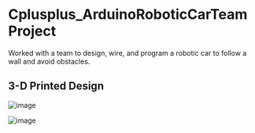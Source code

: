 # Cplusplus_ArduinoRoboticCarTeamProject
Worked with a team to design, wire, and program a robotic car to follow a wall and avoid obstacles.

## 3-D Printed Design

![image](https://user-images.githubusercontent.com/82129736/114060574-8249f000-9863-11eb-955c-a373d3365409.png)

![image](https://user-images.githubusercontent.com/82129736/114060738-ae657100-9863-11eb-9b29-4b1bb5f439b5.png)
